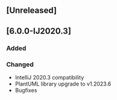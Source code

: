 <!-- Keep a Changelog guide -> https://keepachangelog.com -->

## [Unreleased]

## [6.0.0-IJ2020.3]

### Added

### Changed

- IntelliJ 2020.3 compatibility
- PlantUML library upgrade to v1.2023.6
- Bugfixes
